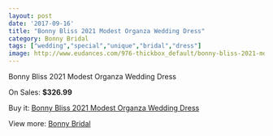 ```yaml
---
layout: post
date: '2017-09-16'
title: "Bonny Bliss 2021 Modest Organza Wedding Dress"
category: Bonny Bridal
tags: ["wedding","special","unique","bridal","dress"]
image: http://www.eudances.com/976-thickbox_default/bonny-bliss-2021-modest-organza-wedding-dress.jpg
---
```

Bonny Bliss 2021 Modest Organza Wedding Dress

On Sales: **$326.99**
<a href="https://www.eudances.com/en/bonny-bridal/347-bonny-bliss-2021-modest-organza-wedding-dress.html"><amp-img layout="responsive" width="600" height="600" src="//www.eudances.com/976-thickbox_default/bonny-bliss-2021-modest-organza-wedding-dress.jpg" alt="Bonny Bliss 2021 Modest Organza Wedding Dress 0" /></a>
<a href="https://www.eudances.com/en/bonny-bridal/347-bonny-bliss-2021-modest-organza-wedding-dress.html"><amp-img layout="responsive" width="600" height="600" src="//www.eudances.com/977-thickbox_default/bonny-bliss-2021-modest-organza-wedding-dress.jpg" alt="Bonny Bliss 2021 Modest Organza Wedding Dress 1" /></a>

Buy it: [Bonny Bliss 2021 Modest Organza Wedding Dress](https://www.eudances.com/en/bonny-bridal/347-bonny-bliss-2021-modest-organza-wedding-dress.html "Bonny Bliss 2021 Modest Organza Wedding Dress")

View more: [Bonny Bridal](https://www.eudances.com/en/3-bonny-bridal "Bonny Bridal")